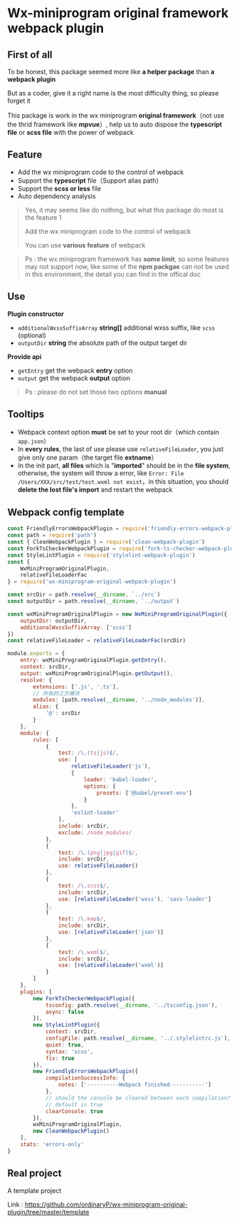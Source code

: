 # Wx-miniprogram original framework webpack plugin

## First of all

To be honest, this package seemed more like **a helper package** than **a webpack plugin**

But as a coder, give it a right name is the most difficulty thing, so please forget it

This package is work in the wx miniprogram **original framework**（not use the thrid framework like **mpvue**）, help us to auto dispose the **typescript file** or **scss file** with the power of webpack

## Feature

-   Add the wx miniprogram code to the control of webpack
-   Support the **typescript** file（Support alias path）
-   Support the **scss or less** file
-   Auto dependency analysis

> Yes, it may seems like do nothing, but what this package do most is the feature 1
>
> Add the wx miniprogram code to the control of webpack
>
> You can use **various feature** of webpack

> Ps : the wx miniprogram framework has **some limit**, so some features may not support now, like some of the **npm packgae** can not be used in this environment, the detail you can find in the offical doc

## Use

**Plugin constructor**

-   `additionalWxssSuffixArray` **string[]** additional wxss suffix, like `scss` (optional)
-   `outputDir` **string** the absolute path of the output target dir

**Provide api**

-   `getEntry` get the webpack **entry** option
-   `output` get the webpack **output** option

> Ps : please do not set those two options **manual**

## Tooltips

-   Webpack context option **must** be set to your root dir（which contain `app.json`）
-   In **every rules**, the last of use please use `relativeFileLoader`, you just give only one param（the target file **extname**）
-   In the init part, **all files** which is "**imported**" should be in the **file system**, otherwise, the system will throw a error, like `Error: File /Users/XXX/src/test/test.wxml not exist`，in this situation, you should **delete the lost file's import** and restart the webpack

## Webpack config template

```js
const FriendlyErrorsWebpackPlugin = require('friendly-errors-webpack-plugin')
const path = require('path')
const { CleanWebpackPlugin } = require('clean-webpack-plugin')
const ForkTsCheckerWebpackPlugin = require('fork-ts-checker-webpack-plugin')
const StyleLintPlugin = require('stylelint-webpack-plugin')
const {
    WxMiniProgramOriginalPlugin,
    relativeFileLoaderFac
} = require('wx-miniprogram-original-webpack-plugin')

const srcDir = path.resolve(__dirname, `../src`)
const outputDir = path.resolve(__dirname, `../output`)

const wxMiniProgramOriginalPlugin = new WxMiniProgramOriginalPlugin({
    outputDir: outputDir,
    additionalWxssSuffixArray: ['scss']
})
const relativeFileLoader = relativeFileLoaderFac(srcDir)

module.exports = {
    entry: wxMiniProgramOriginalPlugin.getEntry(),
    context: srcDir,
    output: wxMiniProgramOriginalPlugin.getOutput(),
    resolve: {
        extensions: ['.js', '.ts'],
        // 所有的三方模块
        modules: [path.resolve(__dirname, '../node_modules')],
        alias: {
            '@': srcDir
        }
    },
    module: {
        rules: [
            {
                test: /\.(ts|js)$/,
                use: [
                    relativeFileLoader('js'),
                    {
                        loader: 'babel-loader',
                        options: {
                            presets: ['@babel/preset-env']
                        }
                    },
                    'eslint-loader'
                ],
                include: srcDir,
                exclude: /node_modules/
            },
            {
                test: /\.(png|jpg|gif)$/,
                include: srcDir,
                use: relativeFileLoader()
            },
            {
                test: /\.scss$/,
                include: srcDir,
                use: [relativeFileLoader('wxss'), 'sass-loader']
            },
            {
                test: /\.map$/,
                include: srcDir,
                use: [relativeFileLoader('json')]
            },
            {
                test: /\.wxml$/,
                include: srcDir,
                use: [relativeFileLoader('wxml')]
            }
        ]
    },
    plugins: [
        new ForkTsCheckerWebpackPlugin({
            tsconfig: path.resolve(__dirname, '../tsconfig.json'),
            async: false
        }),
        new StyleLintPlugin({
            context: srcDir,
            configFile: path.resolve(__dirname, '../.stylelintrc.js'),
            quiet: true,
            syntax: 'scss',
            fix: true
        }),
        new FriendlyErrorsWebpackPlugin({
            compilationSuccessInfo: {
                notes: ['----------Webpack finished-----------']
            },
            // should the console be cleared between each compilation?
            // default is true
            clearConsole: true
        }),
        wxMiniProgramOriginalPlugin,
        new CleanWebpackPlugin()
    ],
    stats: 'errors-only'
}
```

## Real project

A template project

Link : https://github.com/ordinaryP/wx-miniprogram-original-plugin/tree/master/template
